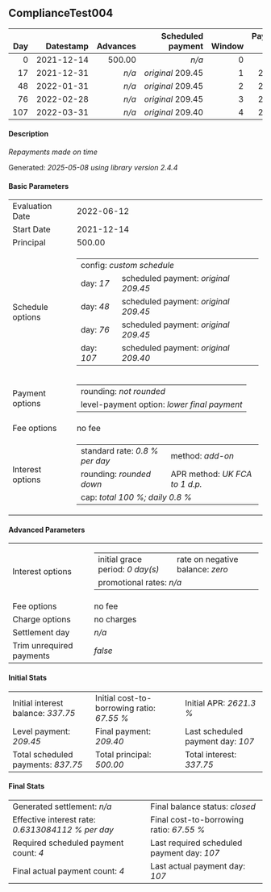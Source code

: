 <h2>ComplianceTest004</h2>
<table>
    <thead style="vertical-align: bottom;">
        <th class="ci00" style="text-align: right;">Day</th>
        <th class="ci01" style="text-align: right;">Datestamp</th>
        <th class="ci02" style="text-align: right;">Advances</th>
        <th class="ci03" style="text-align: right;">Scheduled payment</th>
        <th class="ci04" style="text-align: right;">Window</th>
        <th class="ci05" style="text-align: right;">Payment due</th>
        <th class="ci06" style="text-align: right;">Actual payments</th>
        <th class="ci07" style="text-align: right;">Net effect</th>
        <th class="ci08" style="text-align: right;">Payment status</th>
        <th class="ci09" style="text-align: right;">Balance status</th>
        <th class="ci10" style="text-align: right;">Actuarial interest</th>
        <th class="ci11" style="text-align: right;">New interest</th>
        <th class="ci12" style="text-align: right;">Interest portion</th>
        <th class="ci13" style="text-align: right;">Principal portion</th>
        <th class="ci14" style="text-align: right;">Interest balance</th>
        <th class="ci15" style="text-align: right;">Principal balance</th>
    </thead>
    <tr style="text-align: right;">
        <td class="ci00">0</td>
        <td class="ci01" style="white-space: nowrap;">2021-12-14</td>
        <td class="ci02">500.00</td>
        <td class="ci03" style="white-space: nowrap;"><i>n/a<i></td>
        <td class="ci04">0</td>
        <td class="ci05">0.00</td>
        <td class="ci06"><i>n/a</i></td>
        <td class="ci07">0.00</td>
        <td class="ci08"><i>none&nbsp;scheduled</i></td>
        <td class="ci09">open</td>
        <td class="ci10">0.0000</td>
        <td class="ci11">0.0000</td>
        <td class="ci12">0.00</td>
        <td class="ci13">0.00</td>
        <td class="ci14">337.7500</td>
        <td class="ci15">500.00</td>
    </tr>
    <tr style="text-align: right;">
        <td class="ci00">17</td>
        <td class="ci01" style="white-space: nowrap;">2021-12-31</td>
        <td class="ci02"><i>n/a</i></td>
        <td class="ci03" style="white-space: nowrap;"><i>original</i> 209.45</td>
        <td class="ci04">1</td>
        <td class="ci05">209.45</td>
        <td class="ci06"><i>confirmed</i>&nbsp;209.45</td>
        <td class="ci07">209.45</td>
        <td class="ci08"><i>payment&nbsp;made</i></td>
        <td class="ci09">open</td>
        <td class="ci10">68.0000</td>
        <td class="ci11">0.0000</td>
        <td class="ci12">209.45</td>
        <td class="ci13">0.00</td>
        <td class="ci14">128.3000</td>
        <td class="ci15">500.00</td>
    </tr>
    <tr style="text-align: right;">
        <td class="ci00">48</td>
        <td class="ci01" style="white-space: nowrap;">2022-01-31</td>
        <td class="ci02"><i>n/a</i></td>
        <td class="ci03" style="white-space: nowrap;"><i>original</i> 209.45</td>
        <td class="ci04">2</td>
        <td class="ci05">209.45</td>
        <td class="ci06"><i>confirmed</i>&nbsp;209.45</td>
        <td class="ci07">209.45</td>
        <td class="ci08"><i>payment&nbsp;made</i></td>
        <td class="ci09">open</td>
        <td class="ci10">124.0000</td>
        <td class="ci11">0.0000</td>
        <td class="ci12">128.30</td>
        <td class="ci13">81.15</td>
        <td class="ci14">0.0000</td>
        <td class="ci15">418.85</td>
    </tr>
    <tr style="text-align: right;">
        <td class="ci00">76</td>
        <td class="ci01" style="white-space: nowrap;">2022-02-28</td>
        <td class="ci02"><i>n/a</i></td>
        <td class="ci03" style="white-space: nowrap;"><i>original</i> 209.45</td>
        <td class="ci04">3</td>
        <td class="ci05">209.45</td>
        <td class="ci06"><i>confirmed</i>&nbsp;209.45</td>
        <td class="ci07">209.45</td>
        <td class="ci08"><i>payment&nbsp;made</i></td>
        <td class="ci09">open</td>
        <td class="ci10">93.8224</td>
        <td class="ci11">0.0000</td>
        <td class="ci12">0.00</td>
        <td class="ci13">209.45</td>
        <td class="ci14">0.0000</td>
        <td class="ci15">209.40</td>
    </tr>
    <tr style="text-align: right;">
        <td class="ci00">107</td>
        <td class="ci01" style="white-space: nowrap;">2022-03-31</td>
        <td class="ci02"><i>n/a</i></td>
        <td class="ci03" style="white-space: nowrap;"><i>original</i> 209.40</td>
        <td class="ci04">4</td>
        <td class="ci05">209.40</td>
        <td class="ci06"><i>confirmed</i>&nbsp;209.40</td>
        <td class="ci07">209.40</td>
        <td class="ci08"><i>payment&nbsp;made</i></td>
        <td class="ci09">closed</td>
        <td class="ci10">51.9312</td>
        <td class="ci11">0.0000</td>
        <td class="ci12">0.00</td>
        <td class="ci13">209.40</td>
        <td class="ci14">0.0000</td>
        <td class="ci15">0.00</td>
    </tr>
</table>
<h4>Description</h4>
<p><i>Repayments made on time</i></p>
<p>Generated: <i>2025-05-08 using library version 2.4.4</i></p>
<h4>Basic Parameters</h4>
<table>
    <tr>
        <td>Evaluation Date</td>
        <td>2022-06-12</td>
    </tr>
    <tr>
        <td>Start Date</td>
        <td>2021-12-14</td>
    </tr>
    <tr>
        <td>Principal</td>
        <td>500.00</td>
    </tr>
    <tr>
        <td>Schedule options</td>
        <td>
            <table>
                <tr>
                    <td colspan="2">config: <i>custom schedule</i></td>
                </tr>
                <tr>
                    <td>day: <i>17</i></td>
                    <td>scheduled payment: <i><i>original</i> 209.45</i></td>
                </tr>
                <tr>
                    <td>day: <i>48</i></td>
                    <td>scheduled payment: <i><i>original</i> 209.45</i></td>
                </tr>
                <tr>
                    <td>day: <i>76</i></td>
                    <td>scheduled payment: <i><i>original</i> 209.45</i></td>
                </tr>
                <tr>
                    <td>day: <i>107</i></td>
                    <td>scheduled payment: <i><i>original</i> 209.40</i></td>
                </tr>
            </table>
        </td>
    </tr>
    <tr>
        <td>Payment options</td>
        <td>
            <table>
                <tr>
                    <td>rounding: <i>not rounded</i></td>
                </tr>
                <tr>
                    <td>level-payment option: <i>lower&nbsp;final&nbsp;payment</i></td>
                </tr>
            </table>
        </td>
    </tr>
    <tr>
        <td>Fee options</td>
        <td>no fee
        </td>
    </tr>
    <tr>
        <td>Interest options</td>
        <td>
            <table>
                <tr>
                    <td>standard rate: <i>0.8 % per day</i></td>
                    <td>method: <i>add-on</i></td>
                </tr>
                <tr>
                    <td>rounding: <i>rounded down</i></td>
                    <td>APR method: <i>UK FCA to 1 d.p.</i></td>
                </tr>
                <tr>
                    <td colspan="2">cap: <i>total 100 %; daily 0.8 %</td>
                </tr>
            </table>
        </td>
    </tr>
</table>
<h4>Advanced Parameters</h4>
<table>
    <tr>
        <td>Interest options</td>
        <td>
            <table>
                <tr>
                    <td>initial grace period: <i>0 day(s)</i></td>
                    <td>rate on negative balance: <i>zero</i></td>
                </tr>
                <tr>
                    <td colspan="2">promotional rates: <i><i>n/a</i></i></td>
                </tr>
            </table>
        </td>
    </tr>
    <tr>
        <td>Fee options</td>
        <td>no fee
        </td>
    </tr>
    <tr>
        <td>Charge options</td>
        <td>no charges
        </td>
    </tr>
    <tr>
        <td>Settlement day</td><td><i><i>n/a</i></i></td>
    </tr>
    <tr>
        <td>Trim unrequired payments</td><td><i>false</i></td>
    </tr>
</table>
<h4>Initial Stats</h4>
<table>
    <tr>
        <td>Initial interest balance: <i>337.75</i></td>
        <td>Initial cost-to-borrowing ratio: <i>67.55 %</i></td>
        <td>Initial APR: <i>2621.3 %</i></td>
    </tr>
    <tr>
        <td>Level payment: <i>209.45</i></td>
        <td>Final payment: <i>209.40</i></td>
        <td>Last scheduled payment day: <i>107</i></td>
    </tr>
    <tr>
        <td>Total scheduled payments: <i>837.75</i></td>
        <td>Total principal: <i>500.00</i></td>
        <td>Total interest: <i>337.75</i></td>
    </tr>
</table>
<h4>Final Stats</h4>
<table>
    <tr>
        <td>Generated settlement: <i><i>n/a</i></i></td>
        <td>Final balance status: <i>closed</i></td>
    </tr>
    <tr>
        <td>Effective interest rate: <i>0.6313084112 % per day</i></td>
        <td>Final cost-to-borrowing ratio: <i>67.55 %</i></td>
    </tr>
    <tr>
        <td>Required scheduled payment count: <i>4</i></td>
        <td>Last required scheduled payment day: <i>107</i></td>
    </tr>
    <tr>
        <td>Final actual payment count: <i>4</i></td>
        <td>Last actual payment day: <i>107</i></td>
    </tr>
</table>
